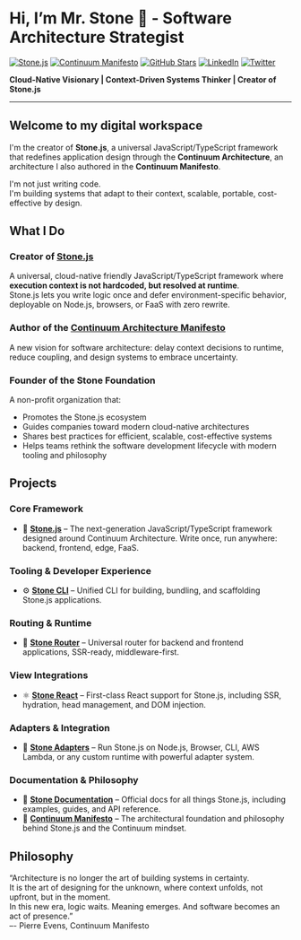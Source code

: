 # Hi, I’m Mr. Stone 🗿 - Software Architecture Strategist

[![Stone.js](https://img.shields.io/badge/Framework-Stone.js-111111?style=flat&logo=javascript)](https://stonejs.com)
[![Continuum Manifesto](https://img.shields.io/badge/Manifesto-Continuum_Architecture-800080?style=flat)](https://evens-stone.github.io/continuum-manifesto/)
[![GitHub Stars](https://img.shields.io/github/stars/stonemjs/core?style=social)](https://github.com/stonemjs/core)
[![LinkedIn](https://img.shields.io/badge/Connect-LinkedIn-blue?logo=linkedin)](https://www.linkedin.com/in/evens-pierre/)
[![Twitter](https://img.shields.io/badge/Follow-Twitter-1DA1F2?logo=twitter)](https://x.com/Vens_P)

**Cloud-Native Visionary | Context-Driven Systems Thinker | Creator of Stone.js**

---

## Welcome to my digital workspace

I'm the creator of **Stone.js**, a universal JavaScript/TypeScript framework that redefines application design through the **Continuum Architecture**, an architecture I also authored in the **Continuum Manifesto**.

I'm not just writing code.  
I'm building systems that adapt to their context, scalable, portable, cost-effective by design.

## What I Do

### Creator of [Stone.js](https://stonejs.com)  
A universal, cloud-native friendly JavaScript/TypeScript framework where **execution context is not hardcoded, but resolved at runtime**.  
Stone.js lets you write logic once and defer environment-specific behavior, deployable on Node.js, browsers, or FaaS with zero rewrite.

### Author of the [Continuum Architecture Manifesto](https://evens-stone.github.io/continuum-manifesto/)  
A new vision for software architecture: delay context decisions to runtime, reduce coupling, and design systems to embrace uncertainty.

### Founder of the **Stone Foundation**  
A non-profit organization that:
- Promotes the Stone.js ecosystem
- Guides companies toward modern cloud-native architectures
- Shares best practices for efficient, scalable, cost-effective systems
- Helps teams rethink the software development lifecycle with modern tooling and philosophy

## Projects

### Core Framework

* 🧱 [**Stone.js**](https://github.com/stonemjs/stone) – The next-generation JavaScript/TypeScript framework designed around Continuum Architecture. Write once, run anywhere: backend, frontend, edge, FaaS.

### Tooling & Developer Experience

* ⚙️ [**Stone CLI**](https://github.com/stonemjs/cli) – Unified CLI for building, bundling, and scaffolding Stone.js applications.

### Routing & Runtime

* 🚦 [**Stone Router**](https://github.com/stonemjs/router) – Universal router for backend and frontend applications, SSR-ready, middleware-first.

### View Integrations

* ⚛️ [**Stone React**](https://github.com/stonemjs/use-react) – First-class React support for Stone.js, including SSR, hydration, head management, and DOM injection.

### Adapters & Integration

* 🧩 [**Stone Adapters**](https://github.com/stonemjs/repositories?q=topic%3Astonejs-adapter) – Run Stone.js on Node.js, Browser, CLI, AWS Lambda, or any custom runtime with powerful adapter system.

### Documentation & Philosophy

* 📘 [**Stone Documentation**](https://github.com/stonemjs/docs) – Official docs for all things Stone.js, including examples, guides, and API reference.
* 🧭 [**Continuum Manifesto**](https://github.com/evens-stone/continuum-manifesto) – The architectural foundation and philosophy behind Stone.js and the Continuum mindset.

## Philosophy

“Architecture is no longer the art of building systems in certainty.  
It is the art of designing for the unknown, where context unfolds, not upfront, but in the moment.  
In this new era, logic waits. Meaning emerges. And software becomes an act of presence.”  
–- Pierre Evens, Continuum Manifesto
